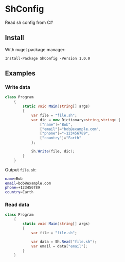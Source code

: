 # ShConfig
Read sh config from C#

## Install
With nuget package manager:
```nuget
Install-Package ShConfig -Version 1.0.0
```
## Examples
### Write data
```csharp
class Program
    {
        static void Main(string[] args)
        {
            var file = "file.sh";
            var dic = new Dictionary<string,string> {
                ["name"]="Bob",
                ["email"]="bob@example.com",
                ["phone"]="+123456789",
                ["country"]="Earth"
            };

            Sh.Write(file, dic);
        }
    }
```
Output `file.sh`:
```sh
name=Bob
email=bob@example.com
phone=+123456789
country=Earth
```
### Read data
```csharp
class Program
    {
        static void Main(string[] args)
        {
            var file = "file.sh";

            var data = Sh.Read("file.sh");
            var email = data["email"];
        }
    }
```
